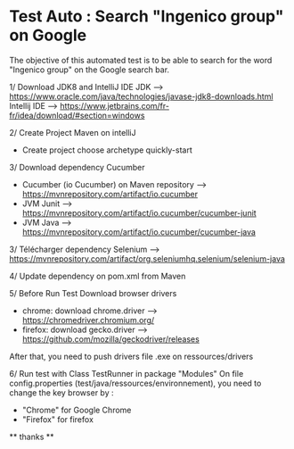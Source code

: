 # Test Auto : Search "Ingenico group" on Google

The objective of this automated test is to be able to search for the word "Ingenico group" on the Google search bar.

1/ Download JDK8 and IntelliJ IDE
JDK --> https://www.oracle.com/java/technologies/javase-jdk8-downloads.html
Intellij IDE --> https://www.jetbrains.com/fr-fr/idea/download/#section=windows

2/ Create Project Maven on intelliJ
- Create project choose archetype quickly-start

3/ Download dependency Cucumber
- Cucumber (io Cucumber) on Maven repository --> https://mvnrepository.com/artifact/io.cucumber 
- JVM Junit --> https://mvnrepository.com/artifact/io.cucumber/cucumber-junit
- JVM Java --> https://mvnrepository.com/artifact/io.cucumber/cucumber-java 

3/ Télécharger dependency Selenium
--> https://mvnrepository.com/artifact/org.seleniumhq.selenium/selenium-java

4/ Update dependency on pom.xml from Maven

5/ Before Run Test
Download browser drivers 
- chrome: download chrome.driver --> https://chromedriver.chromium.org/
- firefox: download gecko.driver --> https://github.com/mozilla/geckodriver/releases

After that, you need to push drivers file .exe on ressources/drivers

6/ Run test with Class TestRunner in package "Modules"
On file config.properties (test/java/ressources/environnement), you need to change the key browser by :
- "Chrome" for Google Chrome 
- "Firefox" for firefox 

** thanks **




